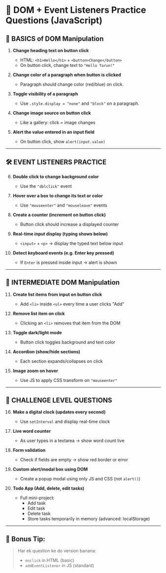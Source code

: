 # 📘 DOM + Event Listeners Practice Questions (JavaScript)

## 🧱 BASICS of DOM Manipulation

1. **Change heading text on button click**  
   - HTML: `<h1>Hello</h1>` + `<button>Change</button>`  
   - On button click, change text to `"Hello Tarun!"`

2. **Change color of a paragraph when button is clicked**  
   - Paragraph should change color (red/blue) on click.

3. **Toggle visibility of a paragraph**  
   - Use `.style.display = "none"` and `"block"` on a paragraph.

4. **Change image source on button click**  
   - Like a gallery: click = image changes

5. **Alert the value entered in an input field**  
   - On button click, show `alert(input.value)`

---

## 🛠️ EVENT LISTENERS PRACTICE

6. **Double click to change background color**  
   - Use the `"dblclick"` event

7. **Hover over a box to change its text or color**  
   - Use `"mouseenter"` and `"mouseleave"` events

8. **Create a counter (increment on button click)**  
   - Button click should increase a displayed counter

9. **Real-time input display (typing shows below)**  
   - `<input>` + `<p>` → display the typed text below input

10. **Detect keyboard events (e.g. Enter key pressed)**  
    - If `Enter` is pressed inside input → alert is shown

---

## 🧩 INTERMEDIATE DOM Manipulation

11. **Create list items from input on button click**  
    - Add `<li>` inside `<ul>` every time a user clicks "Add"

12. **Remove list item on click**  
    - Clicking an `<li>` removes that item from the DOM

13. **Toggle dark/light mode**  
    - Button click toggles background and text color

14. **Accordion (show/hide sections)**  
    - Each section expands/collapses on click

15. **Image zoom on hover**  
    - Use JS to apply CSS transform on `"mouseenter"`

---

## 🎯 CHALLENGE LEVEL QUESTIONS

16. **Make a digital clock (updates every second)**  
    - Use `setInterval` and display real-time clock

17. **Live word counter**  
    - As user types in a textarea → show word count live

18. **Form validation**  
    - Check if fields are empty → show red border or error

19. **Custom alert/modal box using DOM**  
    - Create a popup modal using only JS and CSS (not `alert()`)

20. **Todo App (Add, delete, edit tasks)**  
    - Full mini-project:  
      - Add task  
      - Edit task  
      - Delete task  
      - Store tasks temporarily in memory (advanced: localStorage)

---

## 🧠 Bonus Tip:
> Har ek question ke do version banana:
> - `onclick` in HTML (basic)
> - `addEventListener` in JS (standard)

